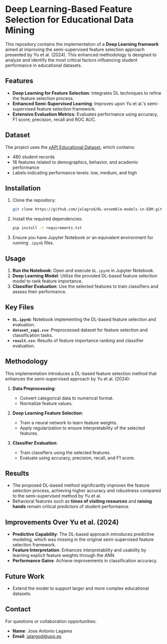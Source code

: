 # Deep Learning-Based Feature Selection for Educational Data Mining

This repository contains the implementation of a **Deep Learning framwork** aimed at improving the semi-supervised feature selection approach presented by Yu et al. (2024). This enhanced methodology is designed to analyze and identify the most critical factors influencing student performance in educational datasets.

## Features

- **Deep Learning for Feature Selection**: Integrates DL techniques to refine the feature selection process.
- **Enhanced Semi-Supervised Learning**: Improves upon Yu et al.'s semi-supervised feature selection framework.
- **Extensive Evaluation Metrics**: Evaluates performance using accuracy, F1 score, precision, recall and ROC AUC.

## Dataset

The project uses the [xAPI Educational Dataset](https://www.kaggle.com/datasets/aljarah/xAPI-Edu-Data), which contains:

- 480 student records
- 16 features related to demographics, behavior, and academic performance
- Labels indicating performance levels: low, medium, and high

## Installation

1. Clone the repository:
   ```bash
   git clone https://github.com/jalagrod/DL-ensemble-models-in-EDM.git
   ```
2. Install the required dependencies:
   ```bash
   pip install -r requirements.txt
   ```
3. Ensure you have Jupyter Notebook or an equivalent environment for running `.ipynb` files.

## Usage

1. **Run the Notebook**: Open and execute `DL.ipynb` in Jupyter Notebook.
2. **Deep Learning Model**: Utilize the provided DL-based feature selection model to rank feature importance.
3. **Classifier Evaluation**: Use the selected features to train classifiers and assess their performance.

## Key Files

- **`DL.ipynb`**: Notebook implementing the DL-based feature selection and evaluation.
- **`dataset_xapi.csv`**: Preprocessed dataset for feature selection and classification tasks.
- **`result.csv`**: Results of feature importance ranking and classifier evaluation.

## Methodology

This implementation introduces a DL-based feature selection method that enhances the semi-supervised approach by Yu et al. (2024):

1. **Data Preprocessing**:
   - Convert categorical data to numerical format.
   - Normalize feature values.

2. **Deep Learning Feature Selection**:
   - Train a neural network to learn feature weights.
   - Apply regularization to ensure interpretability of the selected features.

3. **Classifier Evaluation**:
   - Train classifiers using the selected features.
   - Evaluate using accuracy, precision, recall, and F1 score.

## Results

- The proposed DL-based method significantly improves the feature selection process, achieving higher accuracy and robustness compared to the semi-supervised method by Yu et al.
- Behavioral features such as **times of visiting resources** and **raising hands** remain critical predictors of student performance.

## Improvements Over Yu et al. (2024)

- **Predictive Capability**: The DL-based approach introduces predictive modeling, which was missing in the original semi-supervised feature selection framework.
- **Feature Interpretation**: Enhances interpretability and usability by learning explicit feature weights through the ANN.
- **Performance Gains**: Achieve improvements in classification accuracy.

## Future Work

- Extend the model to support larger and more complex educational datasets.

## Contact

For questions or collaboration opportunities:

- **Name**: Jose Antonio Lagares
- **Email**: jalargod@upo.es

